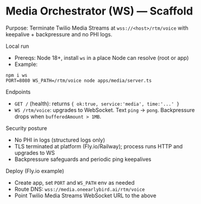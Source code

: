 # Media Orchestrator (WS) — Scaffold

Purpose: Terminate Twilio Media Streams at `wss://<host>/rtm/voice` with keepalive + backpressure and no PHI logs.

Local run
- Prereqs: Node 18+, install `ws` in a place Node can resolve (root or app)
- Example:
```
npm i ws
PORT=8080 WS_PATH=/rtm/voice node apps/media/server.ts
```

Endpoints
- `GET /` (health): returns `{ ok:true, service:'media', time:'...' }`
- `WS /rtm/voice`: upgrades to WebSocket. Text `ping` -> `pong`. Backpressure drops when `bufferedAmount > 1MB`.

Security posture
- No PHI in logs (structured logs only)
- TLS terminated at platform (Fly.io/Railway); process runs HTTP and upgrades to WS
- Backpressure safeguards and periodic ping keepalives

Deploy (Fly.io example)
- Create app, set `PORT` and `WS_PATH` env as needed
- Route DNS: `wss://media.oneearlybird.ai/rtm/voice`
- Point Twilio Media Streams WebSocket URL to the above

